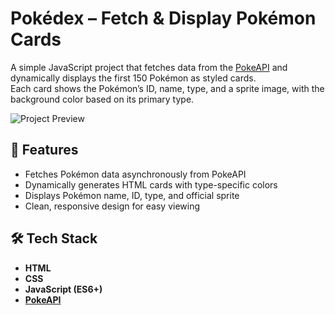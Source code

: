 # Pokédex – Fetch & Display Pokémon Cards

A simple JavaScript project that fetches data from the [PokeAPI](https://pokeapi.co/) and dynamically displays the first 150 Pokémon as styled cards.  
Each card shows the Pokémon’s ID, name, type, and a sprite image, with the background color based on its primary type.

![Project Preview](preview.png)

## 🚀 Features
- Fetches Pokémon data asynchronously from PokeAPI
- Dynamically generates HTML cards with type-specific colors
- Displays Pokémon name, ID, type, and official sprite
- Clean, responsive design for easy viewing

## 🛠 Tech Stack
- **HTML**
- **CSS**
- **JavaScript (ES6+)**
- **[PokeAPI](https://pokeapi.co/)**
